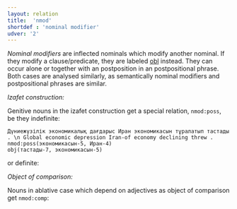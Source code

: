 ```yaml
---
layout: relation
title:  'nmod'
shortdef : 'nominal modifier'
udver: '2'
---
```


*Nominal modifiers* are inflected nominals which modify another nominal.
If they modify a clause/predicate, they are labeled [obl]() instead.
They can occur alone or
together with an postposition in an postpositional phrase. Both cases are analysed similarly, as semantically
nominal modifiers and postpositional phrases are similar.

*Izafet construction:*

Genitive nouns in the izafet construction get a special relation, `nmod:poss`, be they indefinite:

~~~ sdparse
Дүниежүзілік экономикалық дағдарыс Иран экономикасын тұралатып тастады . \n Global economic depression Iran-of economy declining threw .
nmod:poss(экономикасын-5, Иран-4)
obj(тастады-7, экономикасын-5)
~~~

or definite:

*Object of comparison:*

Nouns in ablative case which depend on adjectives as object of comparison get `nmod:comp`:

<!-- Interlanguage links updated Čt lis 12 09:43:31 CET 2020 -->
